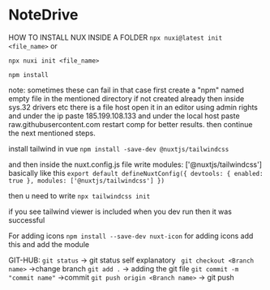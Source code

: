 # NoteDrive

HOW TO INSTALL NUX INSIDE A FOLDER
```npx nuxi@latest init <file_name>```
or 

```npx nuxi init <file_name>```

```npm install```

note: sometimes these can fail in that case first create a "npm" named empty file in the mentioned directory if not created already then inside sys.32 drivers etc 
there is a file host open it in an editor using admin rights and under the ip paste 185.199.108.133 and under the local host paste raw.githubusercontent.com restart 
comp for better results. then continue the next mentioned steps.


install tailwind in vue
```npm install -save-dev @nuxtjs/tailwindcss  ```

and then inside the nuxt.config.js file write modules: ['@nuxtjs/tailwindcss'] basically like this
`export default defineNuxtConfig({
  devtools: { enabled: true },
  modules: ['@nuxtjs/tailwindcss']
})`

then u need to write ```npx tailwindcss init```

if you see tailwind viewer is included when you dev run then it was successful

For adding icons
```npm install --save-dev nuxt-icon```
for adding icons add this and add the module

GIT-HUB:
```git status``` -> git status self explanatory
``` git checkout <Branch name>``` ->change branch
```git add .``` -> adding the git file
```git commit -m "commit name"``` ->commit 
```git push origin <Branch name>``` -> git push 
